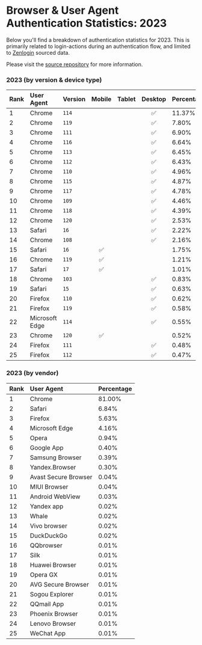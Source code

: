# Browser & User Agent Authentication Statistics: 2023

Below you'll find a breakdown of authentication statistics for
2023. This is primarily related to login-actions during an
authentication flow, and limited to <a href="https://zenlogin.co"/>Zenlogin</a>
sourced data.

Please visit the
<a href="https://github.com/zenlogin/browser-user-agent-authentication-statistics">source repository</a>
for more information.

### 2023 (by version & device type)
| Rank | User Agent | Version | Mobile | Tablet | Desktop | Percentage |
| :--- | :--- | :--- | :---: | :---: | :---: | :--- |
| 1 | Chrome | `114` | | | ✅ | 11.37% |
| 2 | Chrome | `119` | | | ✅ | 7.80% |
| 3 | Chrome | `111` | | | ✅ | 6.90% |
| 4 | Chrome | `116` | | | ✅ | 6.64% |
| 5 | Chrome | `113` | | | ✅ | 6.45% |
| 6 | Chrome | `112` | | | ✅ | 6.43% |
| 7 | Chrome | `110` | | | ✅ | 4.96% |
| 8 | Chrome | `115` | | | ✅ | 4.87% |
| 9 | Chrome | `117` | | | ✅ | 4.78% |
| 10 | Chrome | `109` | | | ✅ | 4.46% |
| 11 | Chrome | `118` | | | ✅ | 4.39% |
| 12 | Chrome | `120` | | | ✅ | 2.53% |
| 13 | Safari | `16` | | | ✅ | 2.22% |
| 14 | Chrome | `108` | | | ✅ | 2.16% |
| 15 | Safari | `16` | ✅ | | | 1.75% |
| 16 | Chrome | `119` | ✅ | | | 1.21% |
| 17 | Safari | `17` | ✅ | | | 1.01% |
| 18 | Chrome | `103` | | | ✅ | 0.83% |
| 19 | Safari | `15` | | | ✅ | 0.63% |
| 20 | Firefox | `110` | | | ✅ | 0.62% |
| 21 | Firefox | `119` | | | ✅ | 0.58% |
| 22 | Microsoft Edge | `114` | | | ✅ | 0.55% |
| 23 | Chrome | `120` | ✅ | | | 0.52% |
| 24 | Firefox | `111` | | | ✅ | 0.48% |
| 25 | Firefox | `112` | | | ✅ | 0.47% |

### 2023 (by vendor)
| Rank | User Agent | Percentage |
| :--- | :--- | :--- |
| 1 | Chrome | 81.00% |
| 2 | Safari | 6.84% |
| 3 | Firefox | 5.63% |
| 4 | Microsoft Edge | 4.16% |
| 5 | Opera | 0.94% |
| 6 | Google App | 0.40% |
| 7 | Samsung Browser | 0.39% |
| 8 | Yandex.Browser | 0.30% |
| 9 | Avast Secure Browser | 0.04% |
| 10 | MIUI Browser | 0.04% |
| 11 | Android WebView | 0.03% |
| 12 | Yandex app | 0.02% |
| 13 | Whale | 0.02% |
| 14 | Vivo browser | 0.02% |
| 15 | DuckDuckGo | 0.02% |
| 16 | QQbrowser | 0.01% |
| 17 | Silk | 0.01% |
| 18 | Huawei Browser | 0.01% |
| 19 | Opera GX | 0.01% |
| 20 | AVG Secure Browser | 0.01% |
| 21 | Sogou Explorer | 0.01% |
| 22 | QQmail App | 0.01% |
| 23 | Phoenix Browser | 0.01% |
| 24 | Lenovo Browser | 0.01% |
| 25 | WeChat App | 0.01% |
